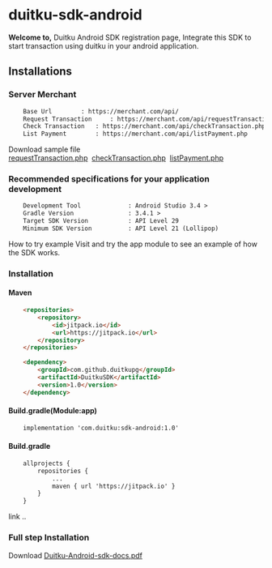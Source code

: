 <h1>duitku-sdk-android</h1>


<b>Welcome to,</b> Duitku Android SDK registration page, Integrate this SDK to start transaction using duitku in your android application.


<h2>Installations</h2>

<h3>Server Merchant</h3>


```html
	Base Url 		: https://merchant.com/api/
	Request Transaction 	: https://merchant.com/api/requestTransaction.php
	Check Transaction	: https://merchant.com/api/checkTransaction.php
	List Payment		: https://merchant.com/api/listPayment.php
```
Download sample file <a href="https://github.com/duitkupg/duitku-android-sdk/blob/master/Webserver/requestTransaction.php" download="requestTransaction.php">requestTransaction.php</a>&nbsp;&nbsp;<a href="https://github.com/duitkupg/duitku-android-sdk/blob/master/Webserver/checkTransaction.php" download="checkTransaction.php">checkTransaction.php</a>&nbsp;&nbsp;<a href="https://github.com/duitkupg/duitku-android-sdk/blob/master/Webserver/listPayment.php" download="listPayment.php">listPayment.php</a>


<h3>Recommended specifications for your application development</h3>


```html
	Development Tool       		 : Android Studio 3.4 > 
	Gradle Version         		 : 3.4.1 > 
	Target SDK Version     		 : API Level 29 
	Minimum SDK Version   		 : API Level 21 (Lollipop) 
```





How to try example
Visit and try the app module to see an example of how the SDK works.



<h3>Installation</h3>

<h4>Maven</h4>

```html
	<repositories> 
		<repository>
		    <id>jitpack.io</id>
		    <url>https://jitpack.io</url>
		</repository>
	</repositories>
```

```html
	<dependency>
	    <groupId>com.github.duitkupg</groupId>
	    <artifactId>DuitkuSDK</artifactId>
	    <version>1.0</version>
	</dependency>
```

<h4>Build.gradle(Module:app)</h4>

```html
	implementation 'com.duitku:sdk-android:1.0'
```

<h4>Build.gradle</h4>

```html
	allprojects {
		repositories {
			...
			maven { url 'https://jitpack.io' }
		}
	}
```


link ..



<h3>Full step Installation </h3>
Download  <a href="https://github.com/duitkupg/duitku-android-sdk/blob/master/Docs/requestTransaction.php" download="requestTransaction.php">Duitku-Android-sdk-docs.pdf</a>

